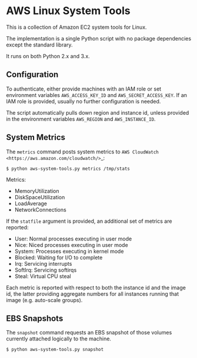 AWS Linux System Tools
======================

This is a collection of Amazon EC2 system tools for Linux.

The implementation is a single Python script with no package
dependencies except the standard library.

It runs on both Python 2.x and 3.x.


Configuration
-------------

To authenticate, either provide machines with an IAM role or set
environment variables ``AWS_ACCESS_KEY_ID`` and
``AWS_SECRET_ACCESS_KEY``. If an IAM role is provided, usually no
further configuration is needed.

The script automatically pulls down region and instance id, unless
provided in the environment variables ``AWS_REGION`` and
``AWS_INSTANCE_ID``.


System Metrics
--------------

The ``metrics`` command posts system metrics to `AWS CloudWatch
<https://aws.amazon.com/cloudwatch/>`_:

    $ python aws-system-tools.py metrics /tmp/stats

Metrics:

  - MemoryUtilization
  - DiskSpaceUtilization
  - LoadAverage
  - NetworkConnections

If the ``statfile`` argument is provided, an additional set of metrics
are reported:

  - User:    Normal processes executing in user mode
  - Nice:    Niced processes executing in user mode
  - System:  Processes executing in kernel mode
  - Blocked: Waiting for I/O to complete
  - Irq:     Servicing interrupts
  - SoftIrq: Servicing softirqs
  - Steal:   Virtual CPU steal

Each metric is reported with respect to both the instance id and the
image id, the latter providing aggregate numbers for all instances
running that image (e.g. auto-scale groups).


EBS Snapshots
-------------

The ``snapshot`` command requests an EBS snapshot of those volumes
currently attached logically to the machine.

    $ python aws-system-tools.py snapshot
